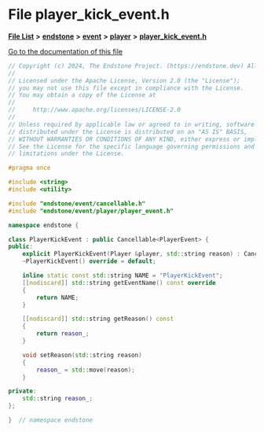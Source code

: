 

# File player\_kick\_event.h

[**File List**](files.md) **>** [**endstone**](dir_6cf277b678674f97c7a2b6b3b2447b33.md) **>** [**event**](dir_f1d783c0ad83ee143d16e768ebca51c8.md) **>** [**player**](dir_7c05c37b25e9c9eccd9c63c2d313ba28.md) **>** [**player\_kick\_event.h**](player__kick__event_8h.md)

[Go to the documentation of this file](player__kick__event_8h.md)


```C++
// Copyright (c) 2024, The Endstone Project. (https://endstone.dev) All Rights Reserved.
//
// Licensed under the Apache License, Version 2.0 (the "License");
// you may not use this file except in compliance with the License.
// You may obtain a copy of the License at
//
//     http://www.apache.org/licenses/LICENSE-2.0
//
// Unless required by applicable law or agreed to in writing, software
// distributed under the License is distributed on an "AS IS" BASIS,
// WITHOUT WARRANTIES OR CONDITIONS OF ANY KIND, either express or implied.
// See the License for the specific language governing permissions and
// limitations under the License.

#pragma once

#include <string>
#include <utility>

#include "endstone/event/cancellable.h"
#include "endstone/event/player/player_event.h"

namespace endstone {

class PlayerKickEvent : public Cancellable<PlayerEvent> {
public:
    explicit PlayerKickEvent(Player &player, std::string reason) : Cancellable(player), reason_(std::move(reason)) {}
    ~PlayerKickEvent() override = default;

    inline static const std::string NAME = "PlayerKickEvent";
    [[nodiscard]] std::string getEventName() const override
    {
        return NAME;
    }

    [[nodiscard]] std::string getReason() const
    {
        return reason_;
    }

    void setReason(std::string reason)
    {
        reason_ = std::move(reason);
    }

private:
    std::string reason_;
};

}  // namespace endstone
```


